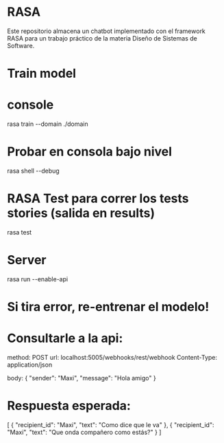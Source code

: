 # RASA
Este repositorio almacena un chatbot implementado con el framework RASA para un trabajo práctico de la materia Diseño de Sistemas de Software.

# Train model
# console
rasa train --domain ./domain

# Probar en consola bajo nivel
rasa shell --debug

# RASA Test para correr los tests stories (salida en results)
rasa test

# Server
rasa run --enable-api

# Si tira error, re-entrenar el modelo!

# Consultarle a la api:

method: POST
url: localhost:5005/webhooks/rest/webhook
Content-Type: application/json

body: 
{
  "sender": "Maxi",
  "message": "Hola amigo"
}

# Respuesta esperada:
[
    {
        "recipient_id": "Maxi",
        "text": "Como dice que le va"
    },
    {
        "recipient_id": "Maxi",
        "text": "Que onda compañero como estás?"
    }
]